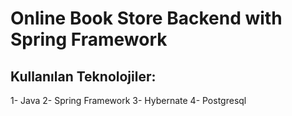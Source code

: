 # Online Book Store Backend with Spring Framework

## Kullanılan Teknolojiler:
1- Java
2- Spring Framework
3- Hybernate
4- Postgresql
